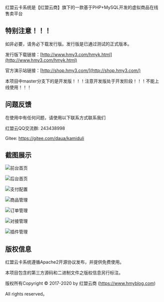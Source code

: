 红盟云卡系统是【红盟云商】旗下的一款基于PHP+MySQL开发的虚拟商品在线售卖平台

## 特别注意！！！

如非必要，请务必下载发行版。发行版是已通过测试的正式版本。

发行版下载链接：[http://www.hmy3.com/hmyk.html](http://www.hmy3.com/hmyk.html)

官方演示站链接：[http://shop.hmy3.com/](http://shop.hmy3.com/)

本项目中master分支下的是开发版！！！注意开发版处于开发阶段！！！不能上线使用！！！

## 问题反馈

在使用中有任何问题，请使用以下联系方式联系我们

红盟云QQ交流群: 243438998

Gitee: https://gitee.com/daua/kamiduli

## 截图展示
![前台首页](image/img_5.png)

![后台首页](image/da.jpg)

![支付配置](image/img.png)

![商品管理](image/img_1.png)

![订单管理](image/img_2.png)

![对接管理](image/img_3.png)

![插件管理](image/img_4.png)


## 版权信息

红盟云卡系统遵循Apache2开源协议发布，并提供免费使用。

本项目包含的第三方源码和二进制文件之版权信息另行标注。

版权所有Copyright © 2017-2020 by 红盟云商 (https://www.hmyblog.com)

All rights reserved。
